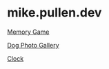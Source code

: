 # mike.pullen.dev

[Memory Game](https://mike.pullen.dev/memory-game/)

[Dog Photo Gallery](https://mike.pullen.dev/dogAPI/)

[Clock](https://mike.pullen.dev/clock/)
